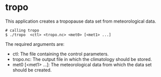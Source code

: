 # tropo

This application creates a tropopause data set from meteorological data.

```
# calling tropo
$ ./tropo  <ctl> <tropo.nc> <met0> [<met1> ...]
```
The required arguments are:
* ctl: The file containing the control parameters.
* tropo.nc: The output file in which the climatology should be stored.
* met0 \[\<met1\> ...\]: The meteorological data from which the data set should be created.
